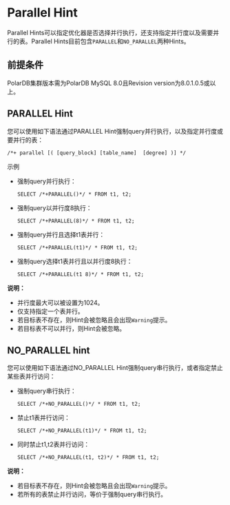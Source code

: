 # Parallel Hint

Parallel Hints可以指定优化器是否选择并行执行，还支持指定并行度以及需要并行的表。Parallel Hints目前包含`PARALLEL`和`NO_PARALLEL`两种Hints。

## 前提条件

PolarDB集群版本需为PolarDB MySQL 8.0且Revision version为8.0.1.0.5或以上。

## PARALLEL Hint

您可以使用如下语法通过PARALLEL Hint强制query并行执行，以及指定并行度或要并行的表：

```
/*+ parallel [( [query_block] [table_name]  [degree] )] */
```

示例

-   强制query并行执行：

    ```
    SELECT /*+PARALLEL()*/ * FROM t1, t2;
    ```

-   强制query以并行度8执行：

    ```
    SELECT /*+PARALLEL(8)*/ * FROM t1, t2;
    ```

-   强制query并行且选择t1表并行：

    ```
    SELECT /*+PARALLEL(t1)*/ * FROM t1, t2;
    ```

-   强制query选择t1表并行且以并行度8执行：

    ```
    SELECT /*+PARALLEL(t1 8)*/ * FROM t1, t2;
    ```


**说明：**

-   并行度最大可以被设置为1024。
-   仅支持指定一个表并行。
-   若目标表不存在，则Hint会被忽略且会出现`Warning`提示。
-   若目标表不可以并行，则Hint会被忽略。

## NO\_PARALLEL hint

您可以使用如下语法通过NO\_PARALLEL Hint强制query串行执行，或者指定禁止某些表并行访问：

-   强制query串行执行：

    ```
    SELECT /*+NO_PARALLEL()*/ * FROM t1, t2;
    ```

-   禁止t1表并行访问：

    ```
    SELECT /*+NO_PARALLEL(t1)*/ * FROM t1, t2;
    ```

-   同时禁止t1,t2表并行访问：

    ```
    SELECT /*+NO_PARALLEL(t1, t2)*/ * FROM t1, t2;
    ```


**说明：**

-   若目标表不存在，则Hint会被忽略且会出现`Warning`提示。
-   若所有的表禁止并行访问，等价于强制query串行执行。

